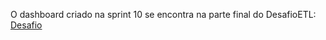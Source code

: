 O dashboard criado na sprint 10 se encontra na parte final do DesafioETL: [Desafio](../../../DesafioETL/)

